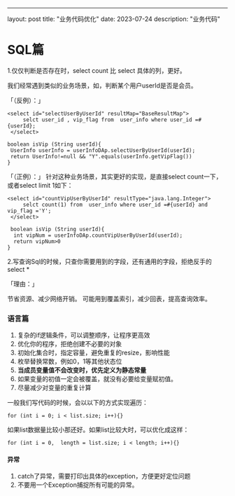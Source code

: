 ---
layout: post
title: "业务代码优化"
date: 2023-07-24 
description: "业务代码"

# SQL篇

1.仅仅判断是否存在时，select count 比 select 具体的列，更好。

我们经常遇到类似的业务场景，如，判断某个用户userId是否是会员。

「（反例）：」

```
<select id="selectUserByUserId" resultMap="BaseResultMap">
     selct user_id , vip_flag from  user_info where user_id =#{userId};
 </select>

boolean isVip (String userId){
 UserInfo userInfo = userInfoDAp.selectUserByUserId(userId);
 return UserInfo!=null && "Y".equals(userInfo.getVipFlag())
}
```

「（正例）：」 针对这种业务场景，其实更好的实现，是直接select count一下，或者select limit 1如下：

```
<select id="countVipUserByUserId" resultType="java.lang.Integer">
     selct count(1) from  user_info where user_id =#{userId} and vip_flag ='Y';
 </select>
 
 boolean isVip (String userId){
  int vipNum = userInfoDAp.countVipUserByUserId(userId);
  return vipNum>0
}
```

2.写查询Sql的时候，只查你需要用到的字段，还有通用的字段，拒绝反手的select *

「理由：」

节省资源、减少网络开销。
可能用到覆盖索引，减少回表，提高查询效率。



### 语言篇

1. 复杂的if逻辑条件，可以调整顺序，让程序更高效
2. 优化你的程序，拒绝创建不必要的对象
3. 初始化集合时，指定容量，避免重复的resize，影响性能
4. 枚举替换常数，例如0，1等其他状态位
5. **当成员变量值不会改变时，优先定义为静态常量**
6. 如果变量的初值一定会被覆盖，就没有必要给变量赋初值。
7. 尽量减少对变量的重复计算

一般我们写代码的时候，会以以下的方式实现遍历：

```
for (int i = 0; i < list.size; i++){}
```

如果list数据量比较小那还好。如果list比较大时，可以优化成这样：

```
for (int i = 0,  length = list.size; i < length; i++){}
```

#### 异常

1. catch了异常，需要打印出具体的exception，方便更好定位问题
2. 不要用一个Exception捕捉所有可能的异常。



